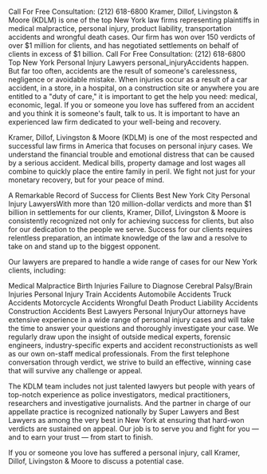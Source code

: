 Call For Free Consultation: (212) 618-6800
Kramer, Dillof, Livingston & Moore (KDLM) is one of the top New York law firms representing plaintiffs in medical malpractice, personal injury, product liability, transportation accidents and wrongful death cases. Our firm has won over 150 verdicts of over $1 million for clients, and has negotiated settlements on behalf of clients in excess of $1 billion.
Call For Free Consultation: (212) 618-6800
Top New York Personal Injury Lawyers
personal_injuryAccidents happen. But far too often, accidents are the result of someone's carelessness, negligence or avoidable mistake. When injuries occur as a result of a car accident, in a store, in a hospital, on a construction site or anywhere you are entitled to a "duty of care," it is important to get the help you need: medical, economic, legal. If you or someone you love has suffered from an accident and you think it is someone's fault, talk to us. It is important to have an experienced law firm dedicated to your well-being and recovery.

Kramer, Dillof, Livingston & Moore (KDLM) is one of the most respected and successful law firms in America that focuses on personal injury cases. We understand the financial trouble and emotional distress that can be caused by a serious accident. Medical bills, property damage and lost wages all combine to quickly place the entire family in peril. We fight not just for your monetary recovery, but for your peace of mind.

A Remarkable Record of Success for Clients
Best New York City Personal Injury LawyersWith more than 120 million-dollar verdicts and more than $1 billion in settlements for our clients, Kramer, Dillof, Livingston & Moore is consistently recognized not only for achieving success for clients, but also for our dedication to the people we serve. Success for our clients requires relentless preparation, an intimate knowledge of the law and a resolve to take on and stand up to the biggest opponent.

Our lawyers are prepared to handle a wide range of cases for our New York clients, including:

Medical Malpractice
Birth Injuries
Failure to Diagnose
Cerebral Palsy/Brain Injuries
Personal Injury
Train Accidents
Automobile Accidents
Truck Accidents
Motorcycle Accidents
Wrongful Death
Product Liability Accidents
Construction Accidents
Best Lawyers Personal InjuryOur attorneys have extensive experience in a wide range of personal injury cases and will take the time to answer your questions and thoroughly investigate your case. We regularly draw upon the insight of outside medical experts, forensic engineers, industry-specific experts and accident reconstructionists as well as our own on-staff medical professionals. From the first telephone conversation through verdict, we strive to build an effective, winning case that will survive any challenge or appeal.

The KDLM team includes not just talented lawyers but people with years of top-notch experience as police investigators, medical practitioners, researchers and investigative journalists. And the partner in charge of our appellate practice is recognized nationally by Super Lawyers and Best Lawyers as among the very best in New York at ensuring that hard-won verdicts are sustained on appeal. Our job is to serve you and fight for you — and to earn your trust — from start to finish.

If you or someone you love has suffered a personal injury, call Kramer, Dillof, Livingston & Moore to discuss a potential case.
